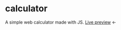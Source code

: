 # calculator

A simple web calculator made with JS. 
[Live preview](https://brrffb.github.io/calculator/) <-

